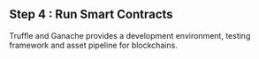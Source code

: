 ## Step 4 : Run Smart Contracts

<style>
  img{
    margin:0 auto;
    width:80%;
  }
</style>

Truffle and Ganache provides a development environment, testing framework and asset pipeline for blockchains. 